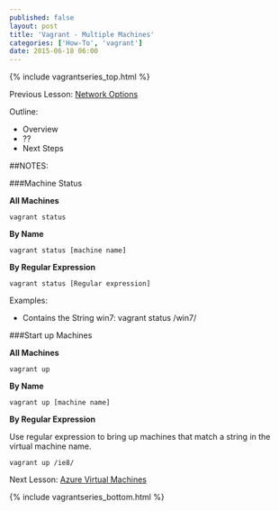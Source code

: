 ```yaml
---
published: false
layout: post
title: 'Vagrant - Multiple Machines'
categories: ['How-To', 'vagrant']
date: 2015-06-18 06:00
---
```


{% include vagrantseries_top.html %}

Previous Lesson: [Network Options]({{site.url}}/vagrant-networking-options)

Outline:
* Overview
* ??
* Next Steps

##NOTES:

###Machine Status

**All Machines**

	vagrant status

**By Name**

	vagrant status [machine name]

**By Regular Expression**

	vagrant status [Regular expression]

Examples:
* Contains the String win7: vagrant status /win7/
  

###Start up Machines

**All Machines**

	vagrant up

**By Name**

	vagrant up [machine name]

**By Regular Expression**

Use regular expression to bring up machines that match a string in the virtual machine name.

	vagrant up /ie8/


Next Lesson: [Azure Virtual Machines]({{site.url}}/vagrant-azure-machines)

{% include vagrantseries_bottom.html %}
